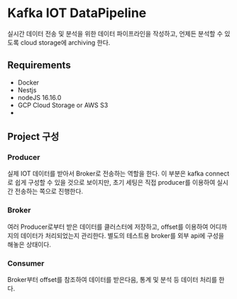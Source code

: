 # Kafka IOT DataPipeline

실시간 데이터 전송 및 분석을 위한 데이터 파이프라인을 작성하고, 언제든 분석할 수 있도록 cloud storage에 archiving 한다.




## Requirements
- Docker
- Nestjs
- nodeJS 16.16.0
- GCP Cloud Storage or AWS S3
- 

## Project 구성

### Producer
실제 IOT 데이터를 받아서 Broker로 전송하는 역할을 한다. 
이 부분은 kafka connect로 쉽게 구성할 수 있을 것으로 보이지만, 초기 세팅은 직접 producer를 이용하여 실시간 전송하는 쪽으로 진행한다.

### Broker
여러 Producer로부터 받은 데이터를 클러스터에 저장하고, offset를 이용하여 어디까지의 데이터가 처리되었는지 관리한다.
별도의 테스트용 broker를 외부 api에 구성을 해놓은 상태이다.

### Consumer
Broker부터 offset를 참조하여 데이터를 받은다음, 통계 및 분석 등 데이터 처리를 한다.
